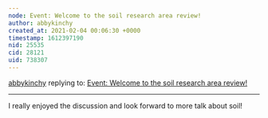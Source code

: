 ```yaml
---
node: Event: Welcome to the soil research area review!
author: abbykinchy
created_at: 2021-02-04 00:06:30 +0000
timestamp: 1612397190
nid: 25535
cid: 28121
uid: 738307
---
```




[abbykinchy](../profile/abbykinchy) replying to: [Event: Welcome to the soil research area review!](../notes/bhamster/01-25-2021/event-welcome-to-the-soil-research-area-review)

----
I really enjoyed the discussion and look forward to more talk about soil!